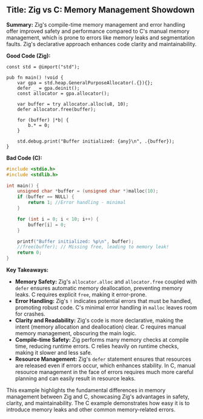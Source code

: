## Title: Zig vs C: Memory Management Showdown

**Summary:** Zig's compile-time memory management and error handling offer improved safety and performance compared to C's manual memory management, which is prone to errors like memory leaks and segmentation faults.  Zig's declarative approach enhances code clarity and maintainability.

**Good Code (Zig):**

```zig
const std = @import("std");

pub fn main() !void {
    var gpa = std.heap.GeneralPurposeAllocator(.{}){};
    defer _ = gpa.deinit();
    const allocator = gpa.allocator();

    var buffer = try allocator.alloc(u8, 10);
    defer allocator.free(buffer);

    for (buffer) |*b| {
        b.* = 0;
    }

    std.debug.print("Buffer initialized: {any}\n", .{buffer});
}
```

**Bad Code (C):**

```c
#include <stdio.h>
#include <stdlib.h>

int main() {
    unsigned char *buffer = (unsigned char *)malloc(10); 
    if (buffer == NULL) {
        return 1; //Error handling - minimal
    }

    for (int i = 0; i < 10; i++) {
        buffer[i] = 0;
    }

    printf("Buffer initialized: %p\n", buffer);
    //free(buffer); // Missing free, leading to memory leak!
    return 0;
}
```

**Key Takeaways:**

* **Memory Safety:** Zig's `allocator.alloc` and `allocator.free` coupled with `defer` ensures automatic memory deallocation, preventing memory leaks. C requires explicit `free`, making it error-prone.
* **Error Handling:** Zig's `!` indicates potential errors that must be handled, promoting robust code. C's minimal error handling in `malloc` leaves room for crashes.
* **Clarity and Readability:** Zig's code is more declarative, making the intent (memory allocation and deallocation) clear. C requires manual memory management, obscuring the main logic.
* **Compile-time Safety:** Zig performs many memory checks at compile time, reducing runtime errors. C relies heavily on runtime checks, making it slower and less safe.
* **Resource Management:** Zig's `defer` statement ensures that resources are released even if errors occur, which enhances stability. In C, manual resource management in the face of errors requires much more careful planning and can easily result in resource leaks.


This example highlights the fundamental differences in memory management between Zig and C, showcasing Zig's advantages in safety, clarity, and maintainability.  The C example demonstrates how easy it is to introduce memory leaks and other common memory-related errors.

